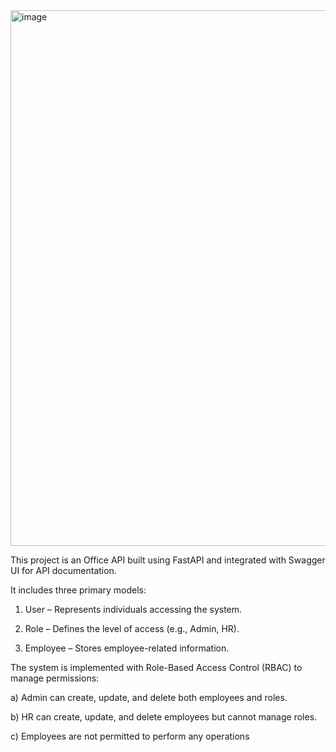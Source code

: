 

<img width="942" height="857" alt="image" src="https://github.com/user-attachments/assets/9f38817c-85c1-4a3a-8c38-f48338074582" />


This project is an Office API built using FastAPI and integrated with Swagger UI for API documentation.

It includes three primary models:

1. User – Represents individuals accessing the system.

2. Role – Defines the level of access (e.g., Admin, HR).

3. Employee – Stores employee-related information.

The system is implemented with Role-Based Access Control (RBAC) to manage permissions:

a) Admin can create, update, and delete both employees and roles.

b) HR can create, update, and delete employees but cannot manage roles.

c) Employees are not permitted to perform any operations

